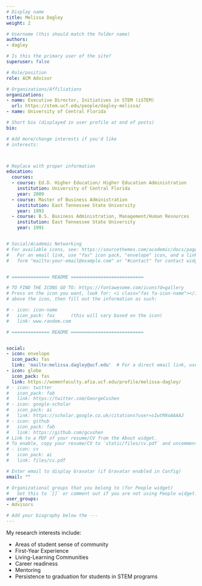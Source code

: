 ```yaml
---
# Display name
title: Melissa Dagley
weight: 2

# Username (this should match the folder name)
authors:
- dagley

# Is this the primary user of the site?
superuser: false

# Role/position
role: ACM Advisor

# Organizations/Affiliations
organizations:
- name: Executive Director, Initiatives in STEM (iSTEM)
  url: https://stem.ucf.edu/people/dagley-melissa/
- name: University of Central Florida

# Short bio (displayed in user profile at end of posts)
bio: 

# Add more/change interests if you'd like
# interests:



# Replace with proper information
education:
  courses:
  - course: Ed.D. Higher Education/ Higher Education Administration
    institution: University of Central Florida
    year: 2009
  - course: Master of Business Administration
    institution: East Tennessee State University
    year: 1993
  - course: B.S. Business Administration, Management/Human Resources
    institution: East Tennessee State University
    year: 1991


# Social/Academic Networking
# For available icons, see: https://sourcethemes.com/academic/docs/page-builder/#icons
#   For an email link, use "fas" icon pack, "envelope" icon, and a link in the
#   form "mailto:your-email@example.com" or "#contact" for contact widget.


# ============== README ===========================

# TO FIND THE ICONS GO TO: https://fontawesome.com/icons?d=gallery
# Press on the icon you want, look for: <i class="fas fa-icon-name"></i> 
# above the icon, then fill out the information as such:

# - icon: icon-name
#   icon_pack: fas      (this will vary based on the icon)
#   link: www.random.com

# ============== README ===========================


social:
- icon: envelope
  icon_pack: fas
  link: 'mailto:melissa.dagley@ucf.edu'  # For a direct email link, use "mailto:test@example.org".
- icon: globe
  icon_pack: fas
  link: https://womenfaculty.afia.ucf.edu/profile/melissa-dagley/
# - icon: twitter
#   icon_pack: fab
#   link: https://twitter.com/GeorgeCushen
# - icon: google-scholar
#   icon_pack: ai
#   link: https://scholar.google.co.uk/citations?user=sIwtMXoAAAAJ
# - icon: github
#   icon_pack: fab
#   link: https://github.com/gcushen
# Link to a PDF of your resume/CV from the About widget.
# To enable, copy your resume/CV to `static/files/cv.pdf` and uncomment the lines below.
# - icon: cv
#   icon_pack: ai
#   link: files/cv.pdf

# Enter email to display Gravatar (if Gravatar enabled in Config)
email: ""

# Organizational groups that you belong to (for People widget)
#   Set this to `[]` or comment out if you are not using People widget.
user_groups:
- Advisors

# Add your biography below the ---
---
```


My research interests include:
- Areas of student sense of community
- First-Year Experience
- Living-Learning Communities
- Career readiness
- Mentoring
- Persistence to graduation for students in STEM programs